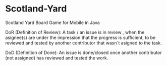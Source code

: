 # Scotland-Yard
Scotland Yard Board Game for Mobile in Java

DoR (Definition of Review):
A task / an issue is in review , when the asignee(s) are under the impression that the progress is sufficient, to be reviewed and tested by another contributor that wasn´t asigned to the task.

DoD (Definition of Done):
An issue is done/closed once another contributor (not assigned) has reviewed and tested the work.
